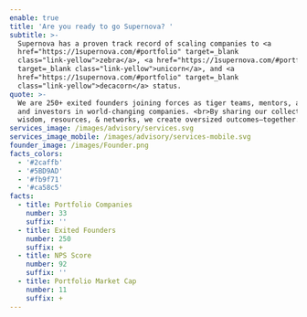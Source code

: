 ```yaml
---
enable: true
title: 'Are you ready to go Supernova? '
subtitle: >-
  Supernova has a proven track record of scaling companies to <a
  href="https://1supernova.com/#portfolio" target=_blank
  class="link-yellow">zebra</a>, <a href="https://1supernova.com/#portfolio"
  target=_blank class="link-yellow">unicorn</a>, and <a
  href="https://1supernova.com/#portfolio" target=_blank
  class="link-yellow">decacorn</a> status.
quote: >-
  We are 250+ exited founders joining forces as tiger teams, mentors, advisors,
  and investors in world-changing companies. <br>By sharing our collective
  wisdom, resources, & networks, we create oversized outcomes—together.✨
services_image: /images/advisory/services.svg
services_image_mobile: /images/advisory/services-mobile.svg
founder_image: /images/Founder.png
facts_colors:
  - '#2caffb'
  - '#5BD9AD'
  - '#fb9f71'
  - '#ca58c5'
facts:
  - title: Portfolio Companies
    number: 33
    suffix: ''
  - title: Exited Founders
    number: 250
    suffix: +
  - title: NPS Score
    number: 92
    suffix: ''
  - title: Portfolio Market Cap
    number: 11
    suffix: +
---
```


